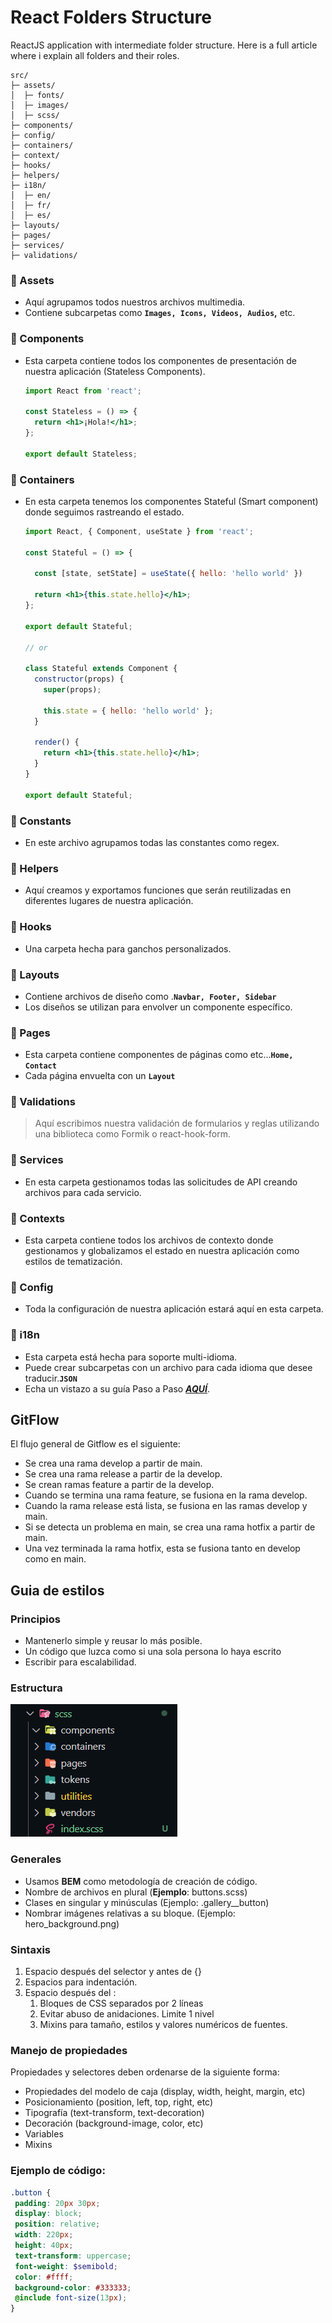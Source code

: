 # React Folders Structure

ReactJS application with intermediate folder structure. Here is a full article where i explain all folders and their roles.

```
src/
├─ assets/
│  ├─ fonts/
│  ├─ images/
│  ├─ scss/
├─ components/
├─ config/
├─ containers/
├─ context/
├─ hooks/
├─ helpers/
├─ i18n/
│  ├─ en/
│  ├─ fr/
│  ├─ es/
├─ layouts/
├─ pages/
├─ services/
├─ validations/
```

### **📁 Assets**

- Aquí agrupamos todos nuestros archivos multimedia.
- Contiene subcarpetas como **`Images, Icons, Videos, Audios`,** etc.

### **📁 Components**

- Esta carpeta contiene todos los componentes de presentación de nuestra aplicación (Stateless Components).

  ```jsx
  import React from 'react';

  const Stateless = () => {
  	return <h1>¡Hola!</h1>;
  };

  export default Stateless;
  ```

### **📁 Containers**

- En esta carpeta tenemos los componentes Stateful (Smart component) donde seguimos rastreando el estado.

  ```jsx
  import React, { Component, useState } from 'react';

  const Stateful = () => {

    const [state, setState] = useState({ hello: 'hello world' })

  	return <h1>{this.state.hello}</h1>;
  };

  export default Stateful;

  // or

  class Stateful extends Component {
    constructor(props) {
      super(props);

      this.state = { hello: 'hello world' };
    }

    render() {
      return <h1>{this.state.hello}</h1>;
    }
  }

  export default Stateful;
  ```

### **📁 Constants**

- En este archivo agrupamos todas las constantes como regex.

### **📁 Helpers**

- Aquí creamos y exportamos funciones que serán reutilizadas en diferentes lugares de nuestra aplicación.

### **📁 Hooks**

- Una carpeta hecha para ganchos personalizados.

### **📁 Layouts**

- Contiene archivos de diseño como .**`Navbar, Footer, Sidebar`**
- Los diseños se utilizan para envolver un componente específico.

### **📁 Pages**

- Esta carpeta contiene componentes de páginas como etc...**`Home, Contact`**
- Cada página envuelta con un **`Layout`**

### **📁 Validations**

> Aquí escribimos nuestra validación de formularios y reglas utilizando una biblioteca como Formik o react-hook-form.

### **📁 Services**

- En esta carpeta gestionamos todas las solicitudes de API creando archivos para cada servicio.

### **📁 Contexts**

- Esta carpeta contiene todos los archivos de contexto donde gestionamos y globalizamos el estado en nuestra aplicación como estilos de tematización.

### **📁 Config**

- Toda la configuración de nuestra aplicación estará aquí en esta carpeta.

### **📁 i18n**

- Esta carpeta está hecha para soporte multi-idioma.
- Puede crear subcarpetas con un archivo para cada idioma que desee traducir.**`JSON`**
- Echa un vistazo a su guía Paso a Paso **_[AQUÍ](https://react.i18next.com/latest/using-with-hooks)_**.

## GitFlow

El flujo general de Gitflow es el siguiente:

- Se crea una rama develop a partir de main.
- Se crea una rama release a partir de la develop.
- Se crean ramas feature a partir de la develop.
- Cuando se termina una rama feature, se fusiona en la rama develop.
- Cuando la rama release está lista, se fusiona en las ramas develop y main.
- Si se detecta un problema en main, se crea una rama hotfix a partir de main.
- Una vez terminada la rama hotfix, esta se fusiona tanto en develop como en main.

## Guia de estilos

### Principios

- Mantenerlo simple y reusar lo más posible.
- Un código que luzca como si una sola persona lo haya escrito
- Escribir para escalabilidad.

### Estructura

![style_guide](/screenshots/style_guide.png)

### Generales

- Usamos **BEM** como metodología de creación de código.
- Nombre de archivos en plural (**Ejemplo**: buttons.scss)
- Clases en singular y minúsculas (Ejemplo: .gallery\_\_button)
- Nombrar imágenes relativas a su bloque. (Ejemplo: hero_background.png)

### Sintaxis

1.  Espacio después del selector y antes de {}
2.  Espacios para indentación.
3.  Espacio después del :
    1. Bloques de CSS separados por 2 líneas
    2. Evitar abuso de anidaciones. Limite 1 nivel
    3. Mixins para tamaño, estilos y valores numéricos de fuentes.

### Manejo de propiedades

Propiedades y selectores deben ordenarse de la siguiente forma:

- Propiedades del modelo de caja (display, width, height, margin, etc)
- Posicionamiento (position, left, top, right, etc)
- Tipografía (text-transform, text-decoration)
- Decoración (background-image, color, etc)
- Variables
- Mixins

### Ejemplo de código:

```scss
.button {
 padding: 20px 30px;
 display: block;
 position: relative;
 width: 220px;
 height: 40px;
 text-transform: uppercase;
 font-weight: $semibold;
 color: #ffff;
 background-color: #333333;
 @include font-size(13px);
}
```
